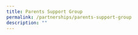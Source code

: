 ```yaml
---
title: Parents Support Group
permalink: /partnerships/parents-support-group
description: ""
---
```

